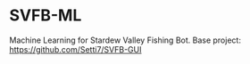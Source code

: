 # SVFB-ML
Machine Learning for Stardew Valley Fishing Bot. 
Base project:
https://github.com/Setti7/SVFB-GUI
